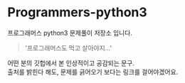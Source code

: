 # Programmers-python3
프로그래머스 python3 문제풀이 저장소 입니다.

> '프로그래머스도 먹고 살아야지...'

어떤 분의 깃헙에서 본 인상적이고 공감되는 문구.  
출처를 밝힌다 해도, 문제를 긁어오기 보다는 링크를 걸어야겠어요.
